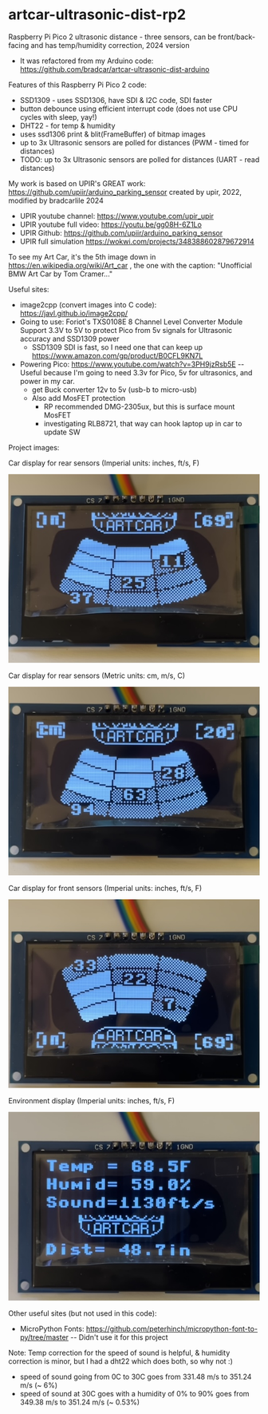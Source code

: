 # artcar-ultrasonic-dist-rp2
Raspberry Pi Pico 2 ultrasonic distance - three sensors, can be front/back-facing and has temp/humidity correction, 2024 version
* It was refactored from my Arduino code: https://github.com/bradcar/artcar-ultrasonic-dist-arduino

Features of this Raspberry Pi Pico 2 code:
* SSD1309 - uses SSD1306, have SDI & I2C code, SDI faster
* button debounce using efficient interrupt code (does not use CPU cycles with sleep, yay!)
* DHT22 - for temp & humidity
* uses ssd1306 print & blit(FrameBuffer) of bitmap images
* up to 3x Ultrasonic sensors are polled for distances (PWM - timed for distances)
* TODO: up to 3x Ultrasonic sensors are polled for distances (UART - read distances)

My work is based on UPIR's GREAT work: https://github.com/upiir/arduino_parking_sensor created by upir, 2022, modified by bradcarlile 2024
* UPIR youtube channel: https://www.youtube.com/upir_upir
* UPIR youtube full video: https://youtu.be/gg08H-6Z1Lo
* UPIR Github: https://github.com/upiir/arduino_parking_sensor
* UPIR full simulation https://wokwi.com/projects/348388602879672914

To see my Art Car, it's the 5th image down in https://en.wikipedia.org/wiki/Art_car  , the one with the caption: "Unofficial BMW Art Car by Tom Cramer..."

Useful sites:
* image2cpp (convert images into C code): https://javl.github.io/image2cpp/
* Going to use: Foriot's TXS0108E 8 Channel Level Converter Module Support 3.3V to 5V to protect Pico from 5v signals for Ultrasonic accuracy and SSD1309 power
  * SSD1309 SDI is fast, so I need one that can keep up https://www.amazon.com/gp/product/B0CFL9KN7L
* Powering Pico: https://www.youtube.com/watch?v=3PH9jzRsb5E -- Useful because I'm going to need 3.3v for Pico, 5v for ultrasonics, and power in my car.
  * get Buck converter 12v to 5v (usb-b to micro-usb)
  * Also add MosFET protection
    * RP recommended DMG-2305ux, but this is surface mount MosFET
    * investigating RLB8721, that way can hook laptop up in car to update SW
   
Project images:

Car display for rear sensors (Imperial units: inches, ft/s, F)

![Car display for rear sensors Imperial Units](imgs/car-back-display-imperial.jpg)

Car display for rear sensors (Metric units: cm, m/s, C)

![Car display for rear sensors Metric Units](imgs/car-back-display-metric.jpg)

Car display for front sensors (Imperial units: inches, ft/s, F)

![Car display for front sensors Imperial Units](imgs/car-front-display-imperial.jpg)

Environment display (Imperial units: inches, ft/s, F)

![Car display for Environment Imperial Units](imgs/env-display-imperial.jpg)

Other useful sites (but not used in this code):
* MicroPython Fonts:  https://github.com/peterhinch/micropython-font-to-py/tree/master -- Didn't use it for this project

Note: Temp correction for the speed of sound is helpful, & humidity correction is minor, but I had a dht22 which does both, so why not :)
* speed of sound going from 0C to 30C goes from 331.48 m/s to 351.24 m/s (~ 6%)
* speed of sound at 30C goes with a humidity of 0% to 90% goes from 349.38 m/s to 351.24 m/s (~ 0.53%)
